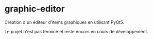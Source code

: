 # graphic-editor
Création d'un éditeur d'items graphiques en utilisant PyQt5.

Le projet n'est pas terminé et reste encors en cours de développement.
